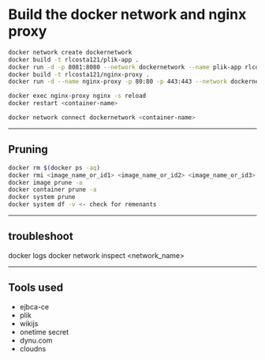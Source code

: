# Build the docker network and nginx proxy

```bash
docker network create dockernetwork
docker build -t rlcosta121/plik-app .
docker run -d -p 8081:8080 --network dockernetwork --name plik-app rlcosta121/plik-app
docker build -t rlcosta121/nginx-proxy .
docker run -d --name nginx-proxy -p 80:80 -p 443:443 --network dockernetwork rlcosta121/nginx-proxy

docker exec nginx-proxy nginx -s reload
docker restart <container-name>

docker network connect dockernetwork <container-name>
```
---

## Pruning

```bash
docker rm $(docker ps -aq)
docker rmi <image_name_or_id1> <image_name_or_id2> <image_name_or_id3>
docker image prune -a
docker container prune -a
docker system prune
docker system df -v <- check for remenants
```
---

## troubleshoot
docker logs <container-name>
docker network inspect <network_name>

---

## Tools used

- ejbca-ce
- plik
- wikijs
- onetime secret
- dynu.com
- cloudns

